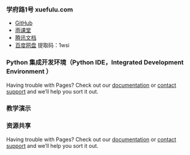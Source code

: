 ### **学府路1号** **xuefulu.com**

+ [GitHub](https://github.com)
+ [雨课堂](https://www.yuketang.cn/web)
+ [腾讯文档](https://docs.qq.com/desktop)
+ [百度网盘](https://pan.baidu.com/s/1cBpFzdq1C-HbC3_65VdWfw) 提取码：1wsi


### Python 集成开发环境（Python IDE，Integrated Development Environment ）

Having trouble with Pages? Check out our [documentation](https://help.github.com/categories/github-pages-basics/) or [contact support](https://github.com/contact) and we’ll help you sort it out.

### 教学演示


### 资源共享

Having trouble with Pages? Check out our [documentation](https://help.github.com/categories/github-pages-basics/) or [contact support](https://github.com/contact) and we’ll help you sort it out.
